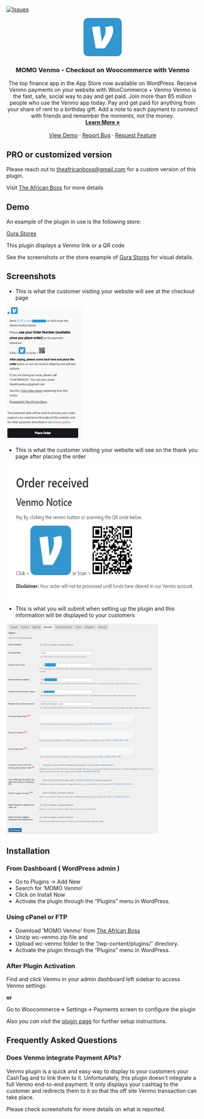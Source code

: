[![Issues](https://img.shields.io/github/issues/theafricanboss/woocommerce-venmo.svg?style=for-the-badge&logo=appveyor)](https://github.com/theafricanboss/woocommerce-venmo/issues)

<p align="center">

  <a href="https://theafricanboss.com/venmo">
    <img src="assets/images/venmo.png" alt="MOMO Plugin logo" height="100" width="auto">
  </a>

  <h3 align="center">MOMO Venmo - Checkout on Woocommerce with Venmo</h3>

  <p align="center">
    The top finance app in the App Store now available on WordPress. Receive Venmo payments on your website with WooCommerce + Venmo
    Venmo is the fast, safe, social way to pay and get paid. 
    Join more than 65 million people who use the Venmo app today.
    Pay and get paid for anything from your share of rent to a birthday gift. Add a note to each payment to connect with friends and remember the moments, not the money.
    <br />
    <a href="https://theafricanboss.com/venmo"><strong>Learn More »</strong></a>
    <br />
    <br />
    <a href="https://theafricanboss.com/venmo">View Demo</a>
    ·
    <a href="https://github.com/theafricanboss/woocommerce-venmo/issues">Report Bug</a>
    ·
    <a href="https://github.com/theafricanboss/woocommerce-venmo/issues">Request Feature</a>
  </p>
</p>

## PRO or customized version

Please reach out to theafricanboss@gmail.com for a custom version of this plugin.

Visit [The African Boss](https://theafricanboss.com/venmo) for more details

## Demo

An example of the plugin in use is the following store:

[Gura Stores](https://gurastores.com/)

This plugin displays a Venmo link or a QR code

See the screenshots or the store example of [Gura Stores](https://gurastores.com/) for visual details.

## Screenshots

- This is what the customer visiting your website will see at the checkout page

<img src="assets/images/checkout_page.jpg" alt="checkout page" height="350" width="auto">

- This is what the customer visiting your website will see on the thank you page after placing the order

<img src="assets/images/thankyou_page.jpg" alt="thank you page" height="350" width="auto">

- This is what you will submit when setting up the plugin and this information will be displayed to your customers

<img src="assets/images/dashboard.jpg" alt="plugin settings" width="auto" height="550" height="auto"/>

## Installation

### From Dashboard ( WordPress admin )

- Go to Plugins -> Add New
- Search for ‘MOMO Venmo’
- Click on Install Now
- Activate the plugin through the “Plugins” menu in WordPress.

### Using cPanel or FTP

- Download ‘MOMO Venmo’ from [The African Boss](https://theafricanboss.com/venmo)
- Unzip wc-venmo.zip file and
- Upload wc-venmo folder to the “/wp-content/plugins/” directory.
- Activate the plugin through the “Plugins” menu in WordPress.

### After Plugin Activation

Find and click Venmo in your admin dashboard left sidebar to access Venmo settings

**or**

Go to Woocommerce-> Settings-> Payments screen to configure the plugin

Also _you can visit_ the [plugin page](https://theafricanboss.com/venmo) for further setup instructions.

## Frequently Asked Questions

### Does Venmo integrate Payment APIs?

Venmo plugin is a quick and easy way to display to your customers your CashTag and to link them to it.
Unfortunately, this plugin doesn't integrate a full Venmo end-to-end payment. It only displays your cashtag to the customer and redirects them to it so that the off site Venmo transaction can take place.

Please check screenshots for more details on what is reported.
